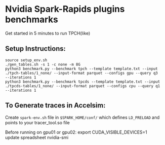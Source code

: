 # Nvidia Spark-Rapids plugins benchmarks
Get started in 5 minutes to run TPCH(like)

## Setup Instructions:

```
source setup_env.sh
./gen_tables.sh -s 1 -c none -m 8G
python3 benchmark.py --benchmark tpch --template template.txt --input ./tpch-tables/1_none/ --input-format parquet --configs gpu --query q3 --iterations 1
python3 benchmark.py --benchmark tpcds --template template.txt --input ./tpcds-tables/1_none/ --input-format parquet --configs cpu --query q1 --iterations 1
```

## To Generate traces in Accelsim:
Create `spark-env.sh` file in `$SPARK_HOME/conf/` which defines `LD_PRELOAD` and points to your tracer_tool.so file

Before running on gpu01 or gpu02:
export CUDA_VISIBLE_DEVICES=1
update spreadsheet
nvidia-smi
